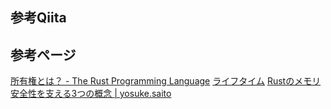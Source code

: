 
## 参考Qiita

## 参考ページ
[所有権とは？ - The Rust Programming Language](https://doc.rust-jp.rs/book/second-edition/ch04-01-what-is-ownership.html)
[ライフタイム](https://doc.rust-jp.rs/the-rust-programming-language-ja/1.6/book/lifetimes.html)
[Rustのメモリ安全性を支える3つの概念 | yosuke.saito](https://saitoxu.io/2017/05/27/rust-feature.html)
